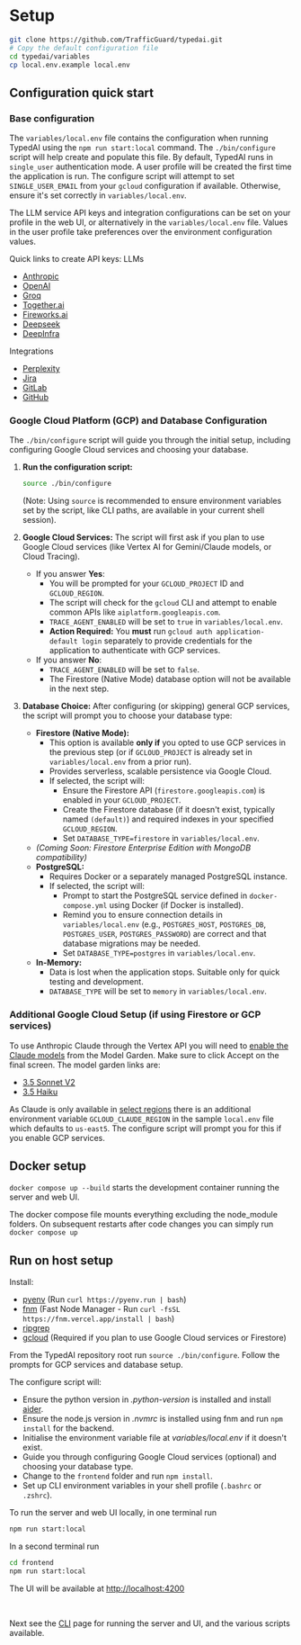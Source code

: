 # Setup

```bash
git clone https://github.com/TrafficGuard/typedai.git
# Copy the default configuration file
cd typedai/variables
cp local.env.example local.env
```

## Configuration quick start

### Base configuration
The `variables/local.env` file contains the configuration when running TypedAI using the `npm run start:local` command.
The `./bin/configure` script will help create and populate this file.
By default, TypedAI runs in `single_user` authentication mode. A user profile will be created the first time the application is run.
The configure script will attempt to set `SINGLE_USER_EMAIL` from your `gcloud` configuration if available. Otherwise, ensure it's set correctly in `variables/local.env`.

The LLM service API keys and integration configurations can be set on your profile in the web UI, or alternatively in the `variables/local.env` file. Values in the user profile take preferences over the environment configuration values.

Quick links to create API keys:
LLMs
- [Anthropic](https://console.anthropic.com/settings/keys)
- [OpenAI](https://platform.openai.com/api-keys)
- [Groq](https://console.groq.com/keys)
- [Together.ai](https://api.together.ai/settings/api-keys)
- [Fireworks.ai](https://fireworks.ai/api-keys)
- [Deepseek](https://platform.deepseek.com/api_keys)
- [DeepInfra](https://deepinfra.com/dash/api_keys)

Integrations
- [Perplexity](https://www.perplexity.ai/settings/api)
- [Jira](https://id.atlassian.com/manage-profile/security/api-tokens)
- [GitLab](https://www.gitab.com/-/user_settings/personal_access_tokens)
- [GitHub](https://github.com/settings/tokens?type=beta)


### Google Cloud Platform (GCP) and Database Configuration

The `./bin/configure` script will guide you through the initial setup, including configuring Google Cloud services and choosing your database.

1.  **Run the configuration script:**
    ```bash
    source ./bin/configure
    ```
    (Note: Using `source` is recommended to ensure environment variables set by the script, like CLI paths, are available in your current shell session).

2.  **Google Cloud Services:** The script will first ask if you plan to use Google Cloud services (like Vertex AI for Gemini/Claude models, or Cloud Tracing).
    *   If you answer **Yes**:
        *   You will be prompted for your `GCLOUD_PROJECT` ID and `GCLOUD_REGION`.
        *   The script will check for the `gcloud` CLI and attempt to enable common APIs like `aiplatform.googleapis.com`.
        *   `TRACE_AGENT_ENABLED` will be set to `true` in `variables/local.env`.
        *   **Action Required:** You **must** run `gcloud auth application-default login` separately to provide credentials for the application to authenticate with GCP services.
    *   If you answer **No**:
        *   `TRACE_AGENT_ENABLED` will be set to `false`.
        *   The Firestore (Native Mode) database option will not be available in the next step.

3.  **Database Choice:** After configuring (or skipping) general GCP services, the script will prompt you to choose your database type:
    *   **Firestore (Native Mode):**
        *   This option is available **only if** you opted to use GCP services in the previous step (or if `GCLOUD_PROJECT` is already set in `variables/local.env` from a prior run).
        *   Provides serverless, scalable persistence via Google Cloud.
        *   If selected, the script will:
            *   Ensure the Firestore API (`firestore.googleapis.com`) is enabled in your `GCLOUD_PROJECT`.
            *   Create the Firestore database (if it doesn't exist, typically named `(default)`) and required indexes in your specified `GCLOUD_REGION`.
            *   Set `DATABASE_TYPE=firestore` in `variables/local.env`.
    *   *(Coming Soon: Firestore Enterprise Edition with MongoDB compatibility)*
    *   **PostgreSQL:**
        *   Requires Docker or a separately managed PostgreSQL instance.
        *   If selected, the script will:
            *   Prompt to start the PostgreSQL service defined in `docker-compose.yml` using Docker (if Docker is installed).
            *   Remind you to ensure connection details in `variables/local.env` (e.g., `POSTGRES_HOST`, `POSTGRES_DB`, `POSTGRES_USER`, `POSTGRES_PASSWORD`) are correct and that database migrations may be needed.
            *   Set `DATABASE_TYPE=postgres` in `variables/local.env`.
    *   **In-Memory:**
        *   Data is lost when the application stops. Suitable only for quick testing and development.
        *   `DATABASE_TYPE` will be set to `memory` in `variables/local.env`.

### Additional Google Cloud Setup (if using Firestore or GCP services)
To use Anthropic Claude through the Vertex API you will need to [enable the Claude models](https://cloud.google.com/vertex-ai/generative-ai/docs/partner-models/use-claude#grant-permissions) from the Model Garden. Make sure to click Accept on the final screen. The model garden links are:
- [3.5 Sonnet V2](https://console.cloud.google.com/vertex-ai/publishers/anthropic/model-garden/claude-3-5-sonnet-v2?supportedpurview=project)
- [3.5 Haiku](https://console.cloud.google.com/vertex-ai/publishers/anthropic/model-garden/claude-3-5-haiku?supportedpurview=project)

As Claude is only available in [select regions](https://cloud.google.com/vertex-ai/generative-ai/docs/partner-models/use-claude#regions) there is an additional environment variable `GCLOUD_CLAUDE_REGION` in the sample `local.env` file which defaults to `us-east5`. The configure script will prompt you for this if you enable GCP services.

## Docker setup

`docker compose up --build` starts the development container running the server and web UI.

The docker compose file mounts everything excluding the node_module folders. On subsequent restarts after code changes you can simply run `docker compose up`

## Run on host setup

Install:

- [pyenv](https://github.com/pyenv/pyenv) (Run `curl https://pyenv.run | bash`)
- [fnm](https://github.com/Schniz/fnm) (Fast Node Manager - Run `curl -fsSL https://fnm.vercel.app/install | bash`)
- [ripgrep](https://github.com/BurntSushi/ripgrep?tab=readme-ov-file#installation)
- [gcloud](https://cloud.google.com/sdk/docs/install) (Required if you plan to use Google Cloud services or Firestore)

From the TypedAI repository root run `source ./bin/configure`. Follow the prompts for GCP services and database setup.

The configure script will:

- Ensure the python version in *.python-version* is installed and install [aider](https://aider.chat/).
- Ensure the node.js version in *.nvmrc* is installed using fnm and run `npm install` for the backend.
- Initialise the environment variable file at *variables/local.env* if it doesn't exist.
- Guide you through configuring Google Cloud services (optional) and choosing your database type.
- Change to the `frontend` folder and run `npm install`.
- Set up CLI environment variables in your shell profile (`.bashrc` or `.zshrc`).

To run the server and web UI locally, in one terminal run
```bash
npm run start:local
```
In a second terminal run
```bash
cd frontend
npm run start:local
```
The UI will be available at [http://localhost:4200](http://localhost:4200)

<br/>

Next see the [CLI](cli.md) page for running the server and UI, and the various scripts available.
